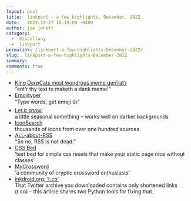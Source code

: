 ```yaml
---
layout: post
title:  linkport - a few highlights, December, 2022
date:   2022-12-27 18:19:09 -0400
author: joe jenett
category:
  -  miscellany
  -  linkport
permalink: /linkport-a-few-highlights-December-2022/
slug:  linkport-a-few-highlights-December-2022
summary: 
comments: true
---
```

<ul>
<li><a href="https://michael-klein.github.io/medieval-cat-meme-generator/">King DerpCats most wondrous meme gen’rat’r</a><br>“ent’r thy text to maketh a dank meme!”</li>
<li><a href="https://emojityper.com/">Emojityper</a><br>“Type words, get emoji 👍”</li>
<li><a href="https://embed.im/snow/">Let it snow!</a><br>a little seasonal something – works well on darker backgrounds</li>
<li><a href="https://iconsear.ch/">IconSearch</a><br>thousands of icons from over one hundred sources</li>
<li><a href="https://github.com/AboutRSS/ALL-about-RSS/blob/master/README.md">ALL-about-RSS</a><br>“So no, RSS is not dead.”</li>
<li><a href="https://www.cssbed.com/">CSS Bed</a><br>‘test bed for simple css resets that make your static page nice without classes’</li>
<li><a href="https://www.mycrossword.co.uk/">MyCrossword</a><br>‘a community of cryptic crossword enthusiasts’</li>
<li><a href="https://inkdroid.org/2022/11/20/t-dot-co/">inkdroid.org: ‘t.co’</a><br>That Twitter archive you downloaded contains only shortened links (t.co) – this article shares two Python tools for fixing that.</li>
</ul>

<a href="https://brid.gy/publish/mastodon"></a>